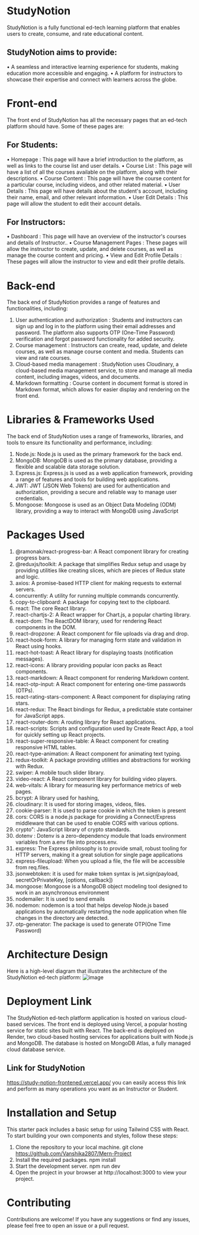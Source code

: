 # StudyNotion
StudyNotion is a fully functional ed-tech learning platform that enables users to create, consume, and rate educational content.
## StudyNotion aims to provide:
•	A seamless and interactive learning experience for students, making education more accessible and engaging.
•	A platform for instructors to showcase their expertise and connect with learners across the globe.
# Front-end
The front end of StudyNotion has all the necessary pages that an ed-tech platform should have. Some of these pages are:
## For Students:
•	Homepage : This page will have a brief introduction to the platform, as well as links to the course list and user details.
•	Course List : This page will have a list of all the courses available on the platform, along with their descriptions.
•	Course Content : This page will have the course content for a particular course, including videos, and other related material.
•	User Details : This page will have details about the student's account, including their name, email, and other relevant information.
•	User Edit Details : This page will allow the student to edit their account details.
## For Instructors:
•	Dashboard : This page will have an overview of the instructor's courses and details of Instructor..
•	Course Management Pages : These pages will allow the instructor to create, update, and delete courses, as well as manage the course content and pricing.
•	View and Edit Profile Details : These pages will allow the instructor to view and edit their profile details.
# Back-end
The back end of StudyNotion provides a range of features and functionalities, including:
1.	User authentication and authorization : Students and instructors can sign up and log in to the platform using their email addresses and password. The platform also supports OTP (One-Time Password) verification and forgot password functionality for added security.
2.	Course management : Instructors can create, read, update, and delete courses, as well as manage course content and media. Students can view and rate courses.
3.	Cloud-based media management : StudyNotion uses Cloudinary, a cloud-based media management service, to store and manage all media content, including images, videos, and documents.
4.	Markdown formatting : Course content in document format is stored in Markdown format, which allows for easier display and rendering on the front end.
# Libraries & Frameworks Used
The back end of StudyNotion uses a range of frameworks, libraries, and tools to ensure its functionality and performance, including:
1.	Node.js: Node.js is used as the primary framework for the back end.
2.	MongoDB: MongoDB is used as the primary database, providing a flexible and scalable data storage solution.
3.	Express.js: Express.js is used as a web application framework, providing a range of features and tools for building web applications.
4.	JWT: JWT (JSON Web Tokens) are used for authentication and authorization, providing a secure and reliable way to manage user credentials.
5.	Mongoose: Mongoose is used as an Object Data Modeling (ODM) library, providing a way to interact with MongoDB using JavaScript
# Packages Used
1.	@ramonak/react-progress-bar: A React component library for creating progress bars.
2.	@reduxjs/toolkit: A package that simplifies Redux setup and usage by providing utilities like creating slices, which are pieces of Redux state and logic.
3.	axios: A promise-based HTTP client for making requests to external servers.
4.	concurrently: A utility for running multiple commands concurrently.
5.	copy-to-clipboard: A package for copying text to the clipboard.
6.	react: The core React library.
7.	react-chartjs-2: A React wrapper for Chart.js, a popular charting library.
8.	react-dom: The ReactDOM library, used for rendering React components in the DOM.
9.	react-dropzone: A React component for file uploads via drag and drop.
10.	react-hook-form: A library for managing form state and validation in React using hooks.
11.	react-hot-toast: A React library for displaying toasts (notification messages).
12.	react-icons: A library providing popular icon packs as React components.
13.	react-markdown: A React component for rendering Markdown content.
14.	react-otp-input: A React component for entering one-time passwords (OTPs).
15.	react-rating-stars-component: A React component for displaying rating stars.
16.	react-redux: The React bindings for Redux, a predictable state container for JavaScript apps.
17.	react-router-dom: A routing library for React applications.
18.	react-scripts: Scripts and configuration used by Create React App, a tool for quickly setting up React projects.
19.	react-super-responsive-table: A React component for creating responsive HTML tables.
20.	react-type-animation: A React component for animating text typing.
21.	redux-toolkit: A package providing utilities and abstractions for working with Redux.
22.	swiper: A mobile touch slider library.
23.	video-react: A React component library for building video players.
24.	web-vitals: A library for measuring key performance metrics of web pages.
25.	bcrypt: A library used for hashing,
26.	cloudinary: It is used for storing images, videos, files.
27.	cookie-parser: It is used to parse cookie in which the token is present
28.	cors: CORS is a node.js package for providing a Connect/Express middleware that can be used to enable CORS with various options.
29.	crypto": JavaScript library of crypto standards.
30.	dotenv : Dotenv is a zero-dependency module that loads environment variables from a.env file into process.env.
31.	express: The Express philosophy is to provide small, robust tooling for HTTP servers, making it a great solution for single page applications
32.	express-fileupload: When you upload a file, the file will be accessible from req.files.
33.	jsonwebtoken: it is used for make token syntax is jwt.sign(payload, secretOrPrivateKey, [options, callback])
34.	mongoose: Mongoose is a MongoDB object modeling tool designed to work in an asynchronous environment
35.	nodemailer: It is used to send emails
36.	nodemon: nodemon is a tool that helps develop Node.js based applications by automatically restarting the node application when file changes in the directory are detected.
37.	otp-generator: The package is used to generate OTP(One Time Password)

# Architecture Design
Here is a high-level diagram that illustrates the architecture of the StudyNotion ed-tech platform:
![image](https://github.com/Vanshika2807/Mern-Project/assets/139116977/102e3f0d-658f-40a9-89e2-64584eb09258)

# Deployment Link
The StudyNotion ed-tech platform application is hosted on various cloud-based services. The front end is deployed using Vercel, a popular hosting service for static sites built with React. The back-end is deployed on Render, two cloud-based hosting services for applications built with Node.js and MongoDB. The database is hosted on MongoDB Atlas, a fully managed cloud database service.
## Link for StudyNotion
https://study-notion-frontened.vercel.app/
you can easily access this link and perform as many operations you want as an Instructor or Student.
# Installation and Setup
This starter pack includes a basic setup for using Tailwind CSS with React. To start building your own components and styles, follow these steps:
1.	Clone the repository to your local machine.
git clone https://github.com/Vanshika2807/Mern-Project
2.	Install the required packages.
npm install
3.	Start the development server.
npm run dev
4.	Open the project in your browser at http://localhost:3000 to view your project.
# Contributing
Contributions are welcome! If you have any suggestions or find any issues, please feel free to open an issue or a pull request.

